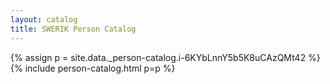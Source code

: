 ```yaml
---
layout: catalog
title: SWERIK Person Catalog
---
```

{% assign p = site.data._person-catalog.i-6KYbLnnY5b5K8uCAzQMt42 %}
{% include person-catalog.html p=p %}

